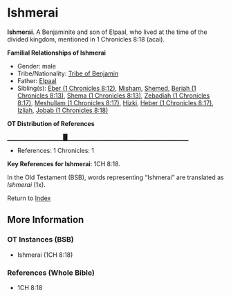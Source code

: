 # Ishmerai
**Ishmerai**. 
A Benjaminite and son of Elpaal, who lived at the time of the divided kingdom, mentioned in 1 Chronicles 8:18 (acai). 




**Familial Relationships of Ishmerai**


* Gender: male
* Tribe/Nationality: [Tribe of Benjamin](../../../groups/md/acai/Benjamin.md)
* Father: [Elpaal](Elpaal.md)
* Sibling(s): [Eber (1 Chronicles 8:12)](Eber.3.md), [Misham](Misham.md), [Shemed](Shemed.md), [Beriah (1 Chronicles 8:13)](Beriah.3.md), [Shema (1 Chronicles 8:13)](Shema.3.md), [Zebadiah (1 Chronicles 8:17)](Zebadiah.2.md), [Meshullam (1 Chronicles 8:17)](Meshullam.4.md), [Hizki](Hizki.md), [Heber (1 Chronicles 8:17)](Heber.4.md), [Izliah](Izliah.md), [Jobab (1 Chronicles 8:18)](Jobab.5.md)


**OT Distribution of References**

▁▁▁▁▁▁▁▁▁▁▁▁█▁▁▁▁▁▁▁▁▁▁▁▁▁▁▁▁▁▁▁▁▁▁▁▁▁▁
* References: 1 Chronicles: 1



**Key References for Ishmerai**: 
1CH 8:18. 


In the Old Testament (BSB), words representing “Ishmerai” are translated as 
*Ishmerai* (1x). 




Return to [Index](00-Index.md)

## More Information

### OT Instances (BSB)

* Ishmerai (1CH 8:18)



### References (Whole Bible)

* 1CH 8:18



